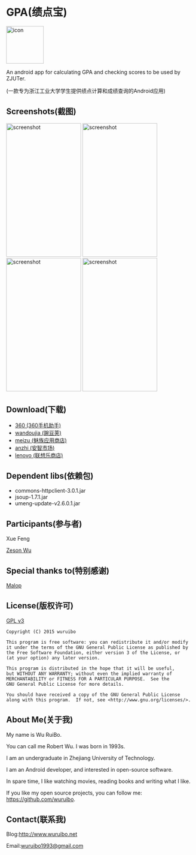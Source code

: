 # GPA(绩点宝)

<img src="http://7nj390.com1.z0.glb.clouddn.com/GPA/zjutgpa.png" width = "100" height = "100" title="icon" alt="icon" />

An android app for calculating GPA and checking scores to be used by ZJUTer.

(一款专为浙江工业大学学生提供绩点计算和成绩查询的Android应用)

## Screenshots(截图)
<img src="http://7nj390.com1.z0.glb.clouddn.com/GPA/01.png" width = "200" height = "356" title="screenshot" alt="screenshot" />
<img src="http://7nj390.com1.z0.glb.clouddn.com/GPA/02.png" width = "200" height = "356" title="screenshot" alt="screenshot" />

<img src="http://7nj390.com1.z0.glb.clouddn.com/GPA/03.png" width = "200" height = "356" title="screenshot" alt="screenshot" />
<img src="http://7nj390.com1.z0.glb.clouddn.com/GPA/04.png" width = "200" height = "356" title="screenshot" alt="screenshot" />

## Download(下载)
* [360 (360手机助手)](http://zhushou.360.cn/detail/index/soft_id/3130621)
* [wandoujia (豌豆荚)](http://www.wandoujia.com/apps/net.wuruibo.gpa)
* [meizu (魅族应用商店)](http://app.meizu.com/apps/public/detail?package_name=net.wuruibo.gpa)
* [anzhi (安智市场)](http://www.anzhi.com/soft_2405603.html)
* [lenovo (联想乐商店)](http://www.lenovomm.com/app/19599534.html)

## Dependent libs(依赖包)
* commons-httpclient-3.0.1.jar
* jsoup-1.7.1.jar
* umeng-update-v2.6.0.1.jar

## Participants(参与者)
Xue Feng

[Zeson Wu](https://github.com/westion717)

## Special thanks to(特别感谢)

[Malop](https://github.com/Malop)

## License(版权许可)
[GPL v3](http://choosealicense.com/licenses/gpl-3.0/)
```
Copyright (C) 2015 wuruibo

This program is free software: you can redistribute it and/or modify
it under the terms of the GNU General Public License as published by
the Free Software Foundation, either version 3 of the License, or
(at your option) any later version.

This program is distributed in the hope that it will be useful,
but WITHOUT ANY WARRANTY; without even the implied warranty of
MERCHANTABILITY or FITNESS FOR A PARTICULAR PURPOSE.  See the
GNU General Public License for more details.

You should have received a copy of the GNU General Public License
along with this program.  If not, see <http://www.gnu.org/licenses/>.
```

## About Me(关于我)
My name is Wu RuiBo.

You can call me Robert Wu. I was born in 1993s.

I am an undergraduate in Zhejiang University of Technology.

I am an Android developer, and interested in open-source software.

In spare time, I like watching movies, reading books and writing what I like.

If you like my open source projects, you can follow me: https://github.com/wuruibo.

## Contact(联系我)
Blog:http://www.wuruibo.net

Email:wuruibo1993@gmail.com
